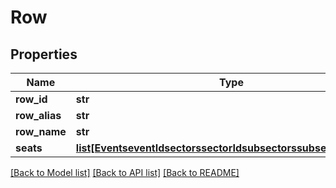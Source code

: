 # Row

## Properties
Name | Type | Description | Notes
------------ | ------------- | ------------- | -------------
**row_id** | **str** |  | [optional] 
**row_alias** | **str** |  | [optional] 
**row_name** | **str** |  | [optional] 
**seats** | [**list[EventseventIdsectorssectorIdsubsectorssubsectorIdSeats]**](EventseventIdsectorssectorIdsubsectorssubsectorIdSeats.md) |  | [optional] 

[[Back to Model list]](../README.md#documentation-for-models) [[Back to API list]](../README.md#documentation-for-api-endpoints) [[Back to README]](../README.md)


